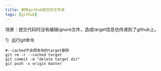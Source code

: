 ```yaml
---
title: 删除github提交的文件夹
tags: [github]
---
```


场景：提交代码时没有编辑ignore文件，造成target信息也传递到了github上。

1）运行git命令

```
#--cached不会把本地的target删除
git rm -r --cached target
git commit -m "delete target dir"
git push -u origin master
```